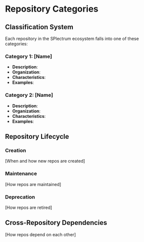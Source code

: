 # Repository Categories

## Classification System

Each repository in the SPlectrum ecosystem falls into one of these categories:

### Category 1: [Name]
- **Description**: 
- **Organization**: 
- **Characteristics**: 
- **Examples**: 

### Category 2: [Name]
- **Description**: 
- **Organization**: 
- **Characteristics**: 
- **Examples**: 

## Repository Lifecycle

### Creation
[When and how new repos are created]

### Maintenance
[How repos are maintained]

### Deprecation
[How repos are retired]

## Cross-Repository Dependencies

[How repos depend on each other]